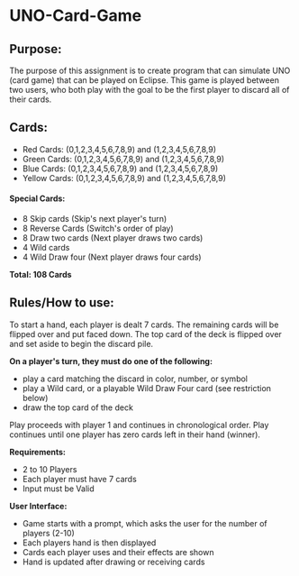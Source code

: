# UNO-Card-Game

## Purpose:
The purpose of this assignment is to create program that can simulate UNO (card game) that can be played on Eclipse. This game is played between two users, who both play with the goal to be the first player to discard all of their cards.

## Cards: 
- Red Cards: (0,1,2,3,4,5,6,7,8,9) and (1,2,3,4,5,6,7,8,9)
- Green Cards: (0,1,2,3,4,5,6,7,8,9) and (1,2,3,4,5,6,7,8,9)
- Blue Cards: (0,1,2,3,4,5,6,7,8,9) and (1,2,3,4,5,6,7,8,9)
- Yellow Cards: (0,1,2,3,4,5,6,7,8,9) and (1,2,3,4,5,6,7,8,9)

#### Special Cards: 
- 8 Skip cards (Skip's next player's turn) 
- 8 Reverse Cards (Switch's order of play) 
- 8 Draw two cards (Next player draws two cards) 
- 4 Wild cards 
- 4 Wild Draw four (Next player draws four cards) 

**Total: 108 Cards** 

## Rules/How to use: 
To start a hand, each player is dealt 7 cards. The remaining cards will be flipped over and put faced down. The top card of the deck is flipped over and set aside to begin the discard pile.

**On a player's turn, they must do one of the following:**
- play a card matching the discard in color, number, or symbol
- play a Wild card, or a playable Wild Draw Four card (see restriction below)
- draw the top card of the deck

Play proceeds with player 1 and continues in chronological order.
Play continues until one player has zero cards left in their hand (winner).

**Requirements:**
- 2 to 10 Players
- Each player must have 7 cards
- Input must be Valid 

**User Interface:**
- Game starts with a prompt, which asks the user for the number of players (2-10) 
- Each players hand is then displayed
- Cards each player uses and their effects are shown
- Hand  is updated after drawing or receiving cards 


















